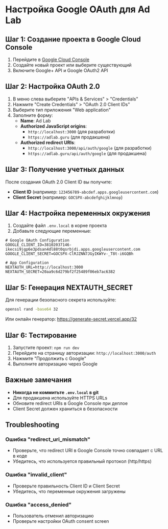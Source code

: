 # Настройка Google OAuth для Ad Lab

## Шаг 1: Создание проекта в Google Cloud Console

1. Перейдите в [Google Cloud Console](https://console.cloud.google.com/)
2. Создайте новый проект или выберите существующий
3. Включите Google+ API и Google OAuth2 API

## Шаг 2: Настройка OAuth 2.0

1. В меню слева выберите "APIs & Services" > "Credentials"
2. Нажмите "Create Credentials" > "OAuth 2.0 Client IDs"
3. Выберите тип приложения "Web application"
4. Заполните форму:
   - **Name**: Ad Lab
   - **Authorized JavaScript origins**:
     - `http://localhost:3000` (для разработки)
     - `https://adlab.guru` (для продакшена)
   - **Authorized redirect URIs**:
     - `http://localhost:3000/api/auth/google` (для разработки)
     - `https://adlab.guru/api/auth/google` (для продакшена)

## Шаг 3: Получение учетных данных

После создания OAuth 2.0 Client ID вы получите:
- **Client ID** (например: `123456789-abcdef.apps.googleusercontent.com`)
- **Client Secret** (например: `GOCSPX-abcdefghijklmnop`)

## Шаг 4: Настройка переменных окружения

1. Создайте файл `.env.local` в корне проекта
2. Добавьте следующие переменные:

```env
# Google OAuth Configuration
GOOGLE_CLIENT_ID=38102037146-ikecsi9jgp6e3pdsan4dl88t0qsrbjdi.apps.googleusercontent.com
GOOGLE_CLIENT_SECRET=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

# App Configuration
NEXTAUTH_URL=http://localhost:3000
NEXTAUTH_SECRET=20aa9c6d279bf2f25489f06eb7ac6382   
```

## Шаг 5: Генерация NEXTAUTH_SECRET

Для генерации безопасного секрета используйте:

```bash
openssl rand -base64 32
```

Или онлайн генератор: https://generate-secret.vercel.app/32

## Шаг 6: Тестирование

1. Запустите проект: `npm run dev`
2. Перейдите на страницу авторизации: `http://localhost:3000/auth`
3. Нажмите "Продолжить с Google"
4. Выполните авторизацию через Google

## Важные замечания

- **Никогда не коммитьте `.env.local` в git**
- Для продакшена используйте HTTPS URLs
- Обновите redirect URIs в Google Console при деплое
- Client Secret должен храниться в безопасности

## Troubleshooting

### Ошибка "redirect_uri_mismatch"
- Проверьте, что redirect URI в Google Console точно совпадает с URL в коде
- Убедитесь, что используется правильный протокол (http/https)

### Ошибка "invalid_client"
- Проверьте правильность Client ID и Client Secret
- Убедитесь, что переменные окружения загружены

### Ошибка "access_denied"
- Пользователь отменил авторизацию
- Проверьте настройки OAuth consent screen 